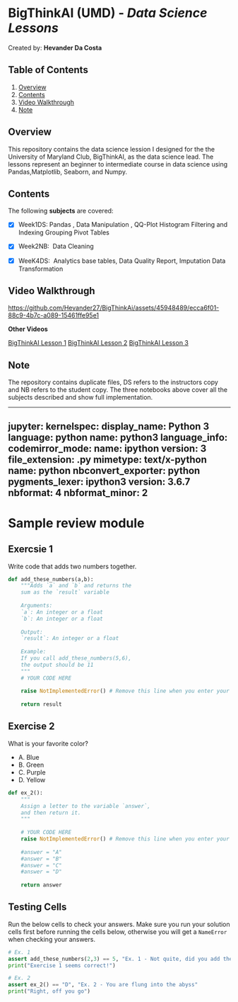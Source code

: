# BigThinkAI (UMD)  - *Data Science Lessons*

Created by: **Hevander Da Costa**

## Table of Contents

1. [Overview](#Overview)
2. [Contents](#Contents)
3. [Video Walkthrough](#Video-Walkthrough)
4. [Note](#Note)


## Overview
This repository contains the data science lession I designed for the the University of Maryland Club, BigThinkAI, as the data science lead.
The lessons represent an beginner to intermediate course in data science using Pandas,Matplotlib, Seaborn, and Numpy.


## Contents

The following **subjects** are covered:

- [X] Week1DS: Pandas , Data Manipulation , QQ-Plot Histogram Filtering and Indexing Grouping Pivot Tables  
- [X] Week2NB:  Data Cleaning  
- [X] WeeK4DS:  Analytics base tables, Data Quality Report, Imputation Data Transformation



## Video Walkthrough

https://github.com/Hevander27/BigThinkAi/assets/45948489/ecca6f01-88c9-4b7c-a089-15461ffe95e1


**Other Videos**

[BigThinkAI Lesson 1](https://www.youtube.com/watch?v=5gPmyA63o7k&t=1970s)
[BigThinkAI Lesson 2](https://www.youtube.com/watch?v=OPm83_gtqFI)
[BigThinkAI Lesson 3](https://www.youtube.com/watch?v=2A4NMiveKhI)


## Note
The repository contains duplicate files, DS refers to the instructors copy and NB refers to the student copy. 
The three notebooks above cover all the subjects described and show full implementation.


---
jupyter:
  kernelspec:
    display_name: Python 3
    language: python
    name: python3
  language_info:
    codemirror_mode:
      name: ipython
      version: 3
    file_extension: .py
    mimetype: text/x-python
    name: python
    nbconvert_exporter: python
    pygments_lexer: ipython3
    version: 3.6.7
  nbformat: 4
  nbformat_minor: 2
---

<div class="cell markdown">

# Sample review module

</div>

<div class="cell markdown">

## Exercsie 1

Write code that adds two numbers together.

</div>

<div class="cell code">

``` python
def add_these_numbers(a,b):
    """Adds `a` and `b` and returns the
    sum as the `result` variable
    
    Arguments:
    `a`: An integer or a float
    `b`: An integer or a float
    
    Output:
    `result`: An integer or a float
    
    Example:
    If you call add_these_numbers(5,6),
    the output should be 11    
    """
    # YOUR CODE HERE
    
    raise NotImplementedError() # Remove this line when you enter your solution
    
    return result
```

</div>

<div class="cell markdown">

## Exercise 2

What is your favorite color?

-   A. Blue
-   B. Green
-   C. Purple
-   D. Yellow

</div>

<div class="cell code">

``` python
def ex_2():
    """
    Assign a letter to the variable `answer`,
    and then return it.
    """
    
    # YOUR CODE HERE
    raise NotImplementedError() # Remove this line when you enter your solution
    
    #answer = "A"
    #answer = "B"
    #answer = "C"
    #answer = "D"
    
    return answer
```

</div>

<div class="cell markdown">

## Testing Cells

Run the below cells to check your answers. Make sure you run your
solution cells first before running the cells below, otherwise you will
get a `NameError` when checking your answers.

</div>

<div class="cell code">

``` python
# Ex. 1
assert add_these_numbers(2,3) == 5, "Ex. 1 - Not quite, did you add the numbers or do something else? Check case 0.2 for a refresher!"
print("Exercise 1 seems correct!")
```

</div>

<div class="cell code">

``` python
# Ex. 2
assert ex_2() == "D", "Ex. 2 - You are flung into the abyss"
print("Right, off you go")
```

</div>







